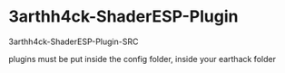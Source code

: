 # 3arthh4ck-ShaderESP-Plugin
3arthh4ck-ShaderESP-Plugin-SRC

plugins must be put inside the config folder, inside your earthack folder
